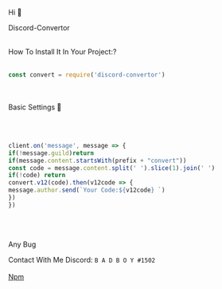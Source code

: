 Hi 👋  <br>

Discord-Convertor<br><br>

How To Install It In Your Project:?<br><br>
```js
const convert = require('discord-convertor')
```
<br>
<br>
Basic Settings 🧢

<br><br>

```js
client.on('message', message => {
if(!message.guild)return 
if(message.content.startsWith(prefix + "convert"))
const code = message.content.split(' ').slice(1).join(' ')
if(!code) return
convert.v12(code).then(v12code => {
message.author.send(`Your Code:${v12code} `)
})
})
```

<br>
<br>

Any Bug<br>

Contact With Me Discord: 
`
B A D B O Y #1502
`
<br>
<br>
<a href="https://www.npmjs.com/package/discord-convertor">Npm</a>
